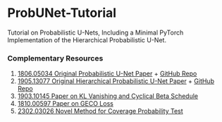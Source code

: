 # ProbUNet-Tutorial
Tutorial on Probabilistic U-Nets, Including a Minimal PyTorch Implementation of the Hierarchical Probabilistic U-Net.

### Complementary Resources

1. [1806.05034 Original Probabilistic U-Net Paper](https://arxiv.org/abs/1806.05034) + [GitHub Repo](https://github.com/SimonKohl/probabilistic_unet)
2. [1905.13077 Original Hierarchical Probabilistic U-Net Paper](https://arxiv.org/abs/1905.13077) + [GitHub Repo](https://github.com/deepmind/deepmind-research/tree/master/hierarchical_probabilistic_unet)
3. [1903.10145 Paper on KL Vanishing and Cyclical Beta Schedule](https://arxiv.org/abs/1903.10145)
4. [1810.00597 Paper on GECO Loss](https://arxiv.org/abs/1810.00597)
5. [2302.03026 Novel Method for Coverage Probability Test](https://arxiv.org/abs/2302.03026)
